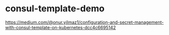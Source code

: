 # consul-template-demo

https://medium.com/@onur.yilmaz1/configuration-and-secret-management-with-consul-template-on-kubernetes-dcc4c6695142
